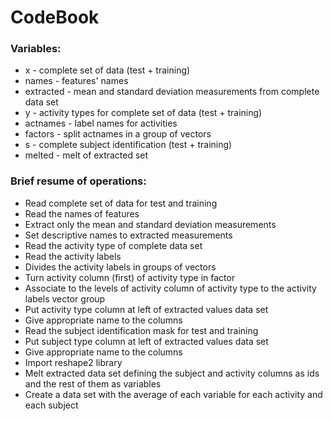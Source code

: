 # CodeBook
### Variables:
* x - complete set of data (test + training)
* names - features' names
* extracted - mean and standard deviation measurements from complete data set
* y - activity types for complete set of data (test + training)
* actnames - label names for activities
* factors - split actnames in a group of vectors
* s - complete subject identification (test + training)
* melted - melt of extracted set

### Brief resume of operations:
* Read complete set of data for test and training
* Read the names of features
* Extract only the mean and standard deviation measurements
* Set descriptive names to extracted measurements
* Read the activity type of complete data set
* Read the activity labels
* Divides the activity labels in groups of vectors
* Turn activity column (first) of activity type in factor
* Associate to the levels of activity column of activity type to the activity labels vector group
* Put activity type column at left of extracted values data set
* Give appropriate name to the columns
* Read the subject identification mask for test and training
* Put subject type column at left of extracted values data set
* Give appropriate name to the columns
* Import reshape2 library
* Melt extracted data set defining the subject and activity columns as ids and the rest of them as variables
* Create a data set with the average of each variable for each activity and each subject